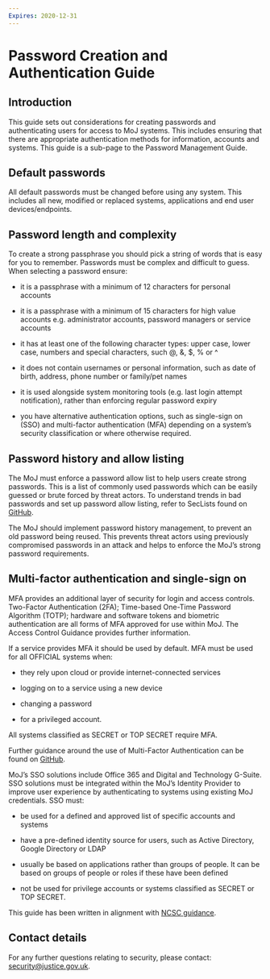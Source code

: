 ```yaml
---
Expires: 2020-12-31
---
```


# Password Creation and Authentication Guide

## Introduction

This guide sets out considerations for creating passwords and authenticating users for access to MoJ systems. This includes ensuring that there are appropriate authentication methods for information, accounts and systems. This guide is a sub-page to the Password Management Guide.

## Default passwords

All default passwords must be changed before using any system. This includes all new, modified or replaced systems, applications and end user devices/endpoints.


## Password length and complexity

To create a strong passphrase you should pick a string of words that is easy for you to remember. Passwords must be complex and difficult to guess. When selecting a password ensure:

 - it is a passphrase with a minimum of 12 characters for personal accounts

 - it is a passphrase with a minimum of 15 characters for high value accounts e.g. administrator accounts, password managers or service accounts

 - it has at least one of the following character types: upper case, lower case, numbers and special characters, such @, &, $, % or ^

 - it does not contain usernames or personal information, such as date of birth, address, phone number or family/pet names

 - it is used alongside system monitoring tools (e.g. last login attempt notification), rather than enforcing regular password expiry

 - you have alternative authentication options, such as single-sign on (SSO) and multi-factor authentication (MFA) depending on a system’s security classification or where otherwise required.

## Password history and allow listing

The MoJ must enforce a password allow list to help users create strong passwords. This is a list of commonly used passwords which can be easily guessed or brute forced by threat actors. To understand trends in bad passwords and set up password allow listing, refer to SecLists found on [GitHub](https://github.com/danielmiessler/SecLists/tree/master/Passwords).

The MoJ should implement password history management, to prevent an old password being reused. This prevents threat actors using previously compromised passwords in an attack and helps to enforce the MoJ’s strong password requirements.

## Multi-factor authentication and single-sign on

MFA provides an additional layer of security for login and access controls. Two-Factor Authentication (2FA); Time-based One-Time Password Algorithm (TOTP); hardware and software tokens and biometric authentication are all forms of MFA approved for use within MoJ. The Access Control Guidance provides further information.

If a service provides MFA it should be used by default. MFA must be used for all OFFICIAL systems when:

 - they rely upon cloud or provide internet-connected services

 - logging on to a service using a new device

 - changing a password

 - for a privileged account.

All systems classified as SECRET or TOP SECRET require MFA.

Further guidance around the use of Multi-Factor Authentication can be found on [GitHub](https://ministryofjustice.github.io/security-guidance/standards/authentication/#multi-factor-authentication).

MoJ’s SSO solutions include Office 365 and Digital and Technology G-Suite. SSO solutions must be integrated within the MoJ’s Identity Provider to improve user experience by authenticating to systems using existing MoJ credentials. SSO must:

 - be used for a defined and approved list of specific accounts and systems

 - have a pre-defined identity source for users, such as Active Directory, Google Directory or LDAP

 - usually be based on applications rather than groups of people. It can be based on groups of people or roles if these have been defined

 - not be used for privilege accounts or systems classified as SECRET or TOP SECRET.

This guide has been written in alignment with [NCSC guidance](https://www.ncsc.gov.uk/collection/passwords/updating-your-approach).

## Contact details

For any further questions relating to security, please contact: [security@justice.gov.uk](mailto:security@justice.gov.uk).
